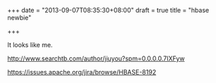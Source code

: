 +++
date = "2013-09-07T08:35:30+08:00"
draft = true
title = "hbase newbie"

+++



It looks like me.

<http://www.searchtb.com/author/jiuyou?spm=0.0.0.0.7IXFyw>

<https://issues.apache.org/jira/browse/HBASE-8192>